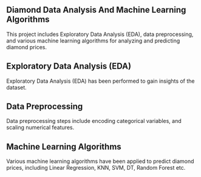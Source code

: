 ## Diamond Data Analysis And Machine Learning Algorithms

This project includes Exploratory Data Analysis (EDA), data preprocessing,
and various machine learning algorithms for analyzing and predicting diamond prices.

## Exploratory Data Analysis (EDA)

Exploratory Data Analysis (EDA) has been performed to gain insights of the dataset.

## Data Preprocessing

Data preprocessing steps include encoding categorical variables, and scaling numerical features.

## Machine Learning Algorithms

Various machine learning algorithms have been applied to predict diamond prices, including Linear Regression, KNN, SVM, DT, Random Forest etc.

